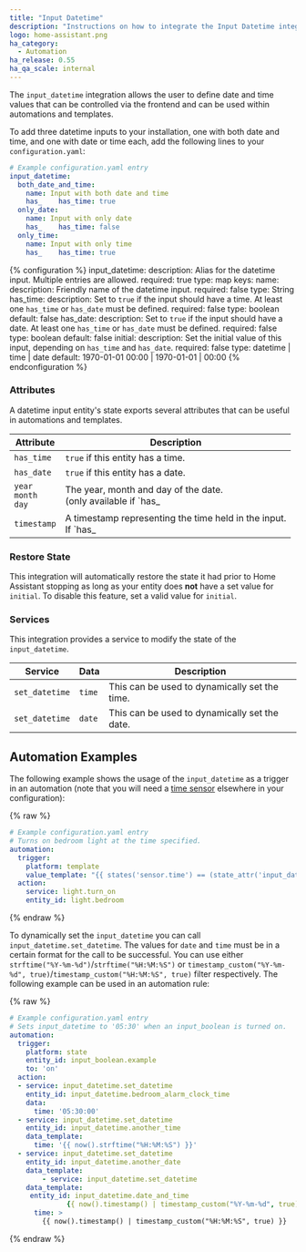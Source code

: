 ```yaml
---
title: "Input Datetime"
description: "Instructions on how to integrate the Input Datetime integration into Home Assistant."
logo: home-assistant.png
ha_category:
  - Automation
ha_release: 0.55
ha_qa_scale: internal
---
```


The `input_datetime` integration allows the user to define date and time values
that can be controlled via the frontend and can be used within automations and
templates.

To add three datetime inputs to your installation,
one with both date and time, and one with date or time each,
add the following lines to your `configuration.yaml`:

```yaml
# Example configuration.yaml entry
input_datetime:
  both_date_and_time:
    name: Input with both date and time
    has_    has_time: true
  only_date:
    name: Input with only date
    has_    has_time: false
  only_time:
    name: Input with only time
    has_    has_time: true
```

{% configuration %}
  input_datetime:
    description: Alias for the datetime input. Multiple entries are allowed.
    required: true
    type: map
    keys:
      name:
        description: Friendly name of the datetime input.
        required: false
        type: String
      has_time:
        description: Set to `true` if the input should have a time. At least one `has_time` or `has_date` must be defined.
        required: false
        type: boolean
        default: false
      has_date:
        description: Set to `true` if the input should have a date. At least one `has_time` or `has_date` must be defined.
        required: false
        type: boolean
        default: false
      initial:
        description: Set the initial value of this input, depending on `has_time` and `has_date`.
        required: false
        type: datetime | time | date
        default: 1970-01-01 00:00 | 1970-01-01 | 00:00
{% endconfiguration %}

### Attributes

A datetime input entity's state exports several attributes that can be useful in
automations and templates.

| Attribute | Description |
| ----- | ----- |
| `has_time` | `true` if this entity has a time.
| `has_date` | `true` if this entity has a date.
| `year`<br>`month`<br>`day` | The year, month and day of the date.<br>(only available if `has_| `hour`<br>`minute`<br>`second` | The hour, minute and second of the time.<br>(only available if `has_time: true`)
| `timestamp` | A timestamp representing the time held in the input.<br>If `has_
### Restore State

This integration will automatically restore the state it had prior to Home
Assistant stopping as long as your entity does **not** have a set value for
`initial`.  To disable this feature, set a valid value for `initial`.

### Services

This integration provides a service to modify the state of the `input_datetime`.

| Service | Data | Description |
| ----- | ----- | ----- |
| `set_datetime` | `time` | This can be used to dynamically set the time.
| `set_datetime` | `date` | This can be used to dynamically set the date.

## Automation Examples

The following example shows the usage of the `input_datetime` as a trigger in an
automation (note that you will need a
[time sensor](/components/sensor.time_date/) elsewhere in your configuration):

{% raw %}
```yaml
# Example configuration.yaml entry
# Turns on bedroom light at the time specified.
automation:
  trigger:
    platform: template
    value_template: "{{ states('sensor.time') == (state_attr('input_datetime.bedroom_alarm_clock_time', 'timestamp') | int | timestamp_custom('%H:%M', False)) }}"
  action:
    service: light.turn_on
    entity_id: light.bedroom
```
{% endraw %}

To dynamically set the `input_datetime` you can call
`input_datetime.set_datetime`. The values for `date` and `time` must be in a certain format for the call to be successful.
You can use either `strftime("%Y-%m-%d")`/`strftime("%H:%M:%S")` or `timestamp_custom("%Y-%m-%d", true)`/`timestamp_custom("%H:%M:%S", true)` filter respectively.
The following example can be used in an automation rule:

{% raw %}
```yaml
# Example configuration.yaml entry
# Sets input_datetime to '05:30' when an input_boolean is turned on.
automation:
  trigger:
    platform: state
    entity_id: input_boolean.example
    to: 'on'
  action:
  - service: input_datetime.set_datetime
    entity_id: input_datetime.bedroom_alarm_clock_time
    data:
      time: '05:30:00'
  - service: input_datetime.set_datetime
    entity_id: input_datetime.another_time
    data_template:
      time: '{{ now().strftime("%H:%M:%S") }}'
  - service: input_datetime.set_datetime
    entity_id: input_datetime.another_date
    data_template:
        - service: input_datetime.set_datetime
    data_template:
     entity_id: input_datetime.date_and_time
              {{ now().timestamp() | timestamp_custom("%Y-%m-%d", true) }}
      time: >
        {{ now().timestamp() | timestamp_custom("%H:%M:%S", true) }}
```
{% endraw %}
